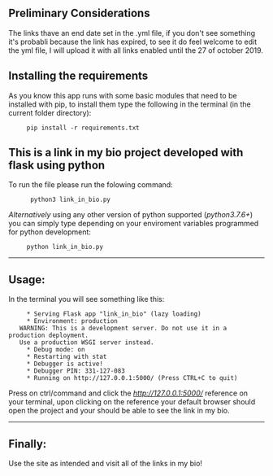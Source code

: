 ## Preliminary Considerations
The links thave an end date set in the .yml file, if you don't see something it's probabli because the link has expired, to see it do feel welcome to edit the yml file, I will upload it with all links enabled until the 27 of october 2019.

## Installing the requirements 
As you know this app runs with some basic modules that need to be installed with pip, to install them type the following in the terminal (in the current folder directory):
```
     pip install -r requirements.txt
```

## This is a link in my bio project developed with flask using python
To run the file please run the folowing command:
```
      python3 link_in_bio.py
```
*Alternatively* using any other version of python supported (*python3.7.6+*) you can simply type depending on your enviroment variables programmed for python development:
```
     python link_in_bio.py
```
***
## Usage:
In the terminal you will see something like this:
```
     * Serving Flask app "link_in_bio" (lazy loading)
     * Environment: production
   WARNING: This is a development server. Do not use it in a production deployment.
   Use a production WSGI server instead.
     * Debug mode: on
     * Restarting with stat
     * Debugger is active!
     * Debugger PIN: 331-127-083
     * Running on http://127.0.0.1:5000/ (Press CTRL+C to quit)
```
Press on ctrl/command and click the *http://127.0.0.1:5000/* reference on your terminal, upon clicking on the reference your default browser should open the project and your should be able to see the link in my bio.
***
## Finally:
Use the site as intended and visit all of the links in my bio!

